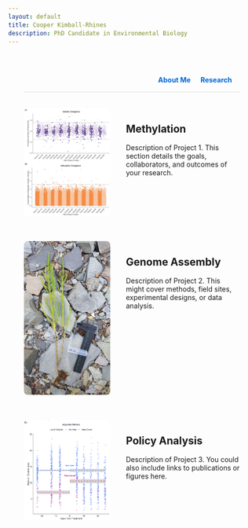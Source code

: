```yaml
---
layout: default
title: Cooper Kimball-Rhines
description: PhD Candidate in Environmental Biology
---
```


<style>
.page-wrapper {
  max-width: 900px;
  margin: 0 auto;
  padding: 2rem;
}

.research-section {
  display: flex;
  flex-direction: row;
  align-items: flex-start;
  justify-content: space-between;
  gap: 2rem;
  margin-bottom: 3rem;
  flex-wrap: nowrap;
}

.research-image {
  flex: 0 0 40%;
  max-width: 40%;
}

.research-image img {
  width: 100%;
  height: auto;
  object-fit: cover;
  border-radius: 8px;
  cursor: pointer;
}

.research-text {
  flex: 1;
}

#lightbox-modal {
  display: none;
  position: fixed;
  top: 0; left: 0;
  width: 100%; height: 100%;
  background: rgba(0, 0, 0, 0.85);
  z-index: 9999;
  justify-content: center;
  align-items: center;
}

#lightbox-modal img {
  max-width: 90%;
  max-height: 90%;
  border-radius: 8px;
}

/* Mobile responsiveness */
@media (max-width: 768px) {
  .research-section {
    flex-direction: column;
  }
  .research-image,
  .research-text {
    max-width: 100%;
    flex: 1 1 100%;
  }
}
.top-nav {
  text-align: right;
  margin-bottom: 2rem;
  padding: 1rem;
  border-bottom: 1px solid #e0e0e0;
}

.top-nav nav {
  display: inline-block;
}

.nav-link {
  margin-left: 1rem;
  text-decoration: none;
  font-weight: bold;
  color: #0366d6;
}

.nav-link:hover {
  text-decoration: underline;
}
</style>

<!-- Lightbox Modal -->
<div id="lightbox-modal">
  <img id="lightbox-image" src="" alt="Expanded Image" />
</div>

<script>
  document.addEventListener("DOMContentLoaded", function () {
    const modal = document.getElementById("lightbox-modal");
    const modalImg = document.getElementById("lightbox-image");

    document.querySelectorAll(".research-image img").forEach(img => {
      img.addEventListener("click", () => {
        modal.style.display = "flex";
        modalImg.src = img.src;
        modalImg.alt = img.alt;
      });
    });

    modal.addEventListener("click", () => {
      modal.style.display = "none";
    });
  });
</script>

<div class="page-wrapper">

  <div class="top-nav">
    <nav>
      <a href="/index" class="nav-link">About Me</a>
      <a href="/research" class="nav-link">Research</a>
    </nav>
  </div>

<div class="research-section">
  <div class="research-image">
    <img src="/manhattans.png" alt="Project 1">
  </div>
  <div class="research-text">
    <h2>Methylation</h2>
    <p>
      Description of Project 1. This section details the goals, collaborators, and outcomes of your research.
    </p>
  </div>
</div>

<div class="research-section">
  <div class="research-image">
    <img src="/sal.jpg" alt="Project 2">
  </div>
  <div class="research-text">
    <h2>Genome Assembly</h2>
    <p>
      Description of Project 2. This might cover methods, field sites, experimental designs, or data analysis.
    </p>
  </div>
</div>

<div class="research-section">
  <div class="research-image">
    <img src="/shannonDID.png" alt="Project 3">
  </div>
  <div class="research-text">
    <h2>Policy Analysis</h2>
    <p>
      Description of Project 3. You could also include links to publications or figures here.
    </p>
  </div>
</div>
</div>
